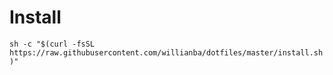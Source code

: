 # Install

`sh -c "$(curl -fsSL https://raw.githubusercontent.com/willianba/dotfiles/master/install.sh)"`
